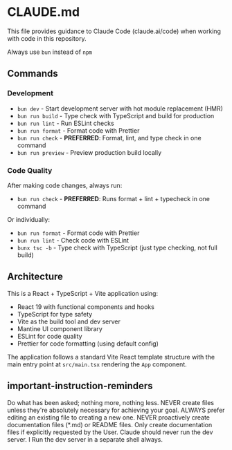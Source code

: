 # CLAUDE.md

This file provides guidance to Claude Code (claude.ai/code) when working with code in this repository.

Always use `bun` instead of `npm`

## Commands

### Development

- `bun dev` - Start development server with hot module replacement (HMR)
- `bun run build` - Type check with TypeScript and build for production
- `bun run lint` - Run ESLint checks
- `bun run format` - Format code with Prettier
- `bun run check` - **PREFERRED**: Format, lint, and type check in one command
- `bun run preview` - Preview production build locally

### Code Quality

After making code changes, always run:

- `bun run check` - **PREFERRED**: Runs format + lint + typecheck in one command

Or individually:
- `bun run format` - Format code with Prettier
- `bun run lint` - Check code with ESLint
- `bunx tsc -b` - Type check with TypeScript (just type checking, not full build)

## Architecture

This is a React + TypeScript + Vite application using:

- React 19 with functional components and hooks
- TypeScript for type safety
- Vite as the build tool and dev server
- Mantine UI component library
- ESLint for code quality
- Prettier for code formatting (using default config)

The application follows a standard Vite React template structure with the main entry point at `src/main.tsx` rendering the `App` component.

## important-instruction-reminders

Do what has been asked; nothing more, nothing less.
NEVER create files unless they're absolutely necessary for achieving your goal.
ALWAYS prefer editing an existing file to creating a new one.
NEVER proactively create documentation files (\*.md) or README files. Only create documentation files if explicitly requested by the User.
Claude should never run the dev server. I Run the dev server in a separate shell always.

